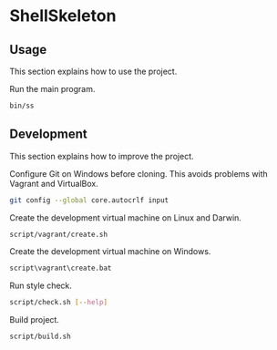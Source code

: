 # ShellSkeleton

## Usage

This section explains how to use the project.

Run the main program.

```sh
bin/ss
```


## Development

This section explains how to improve the project.

Configure Git on Windows before cloning. This avoids problems with Vagrant and VirtualBox.

```sh
git config --global core.autocrlf input
```

Create the development virtual machine on Linux and Darwin.

```sh
script/vagrant/create.sh
```

Create the development virtual machine on Windows.

```bat
script\vagrant\create.bat
```

Run style check.

```sh
script/check.sh [--help]
```

Build project.

```sh
script/build.sh
```
